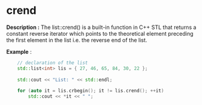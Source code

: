 # crend

**Description :** The list::crend() is a built-in function in C++ STL that returns a constant reverse iterator which points to the theoretical element preceding the first element in the list i.e. the reverse end of the list. 

**Example** :
```cpp
    // declaration of the list 
    std::list<int> lis = { 27, 46, 65, 84, 30, 22 }; 
  
    std::cout << "List: " << std::endl; 
  
    for (auto it = lis.crbegin(); it != lis.crend(); ++it) 
        std::cout << *it << " "; 

```
